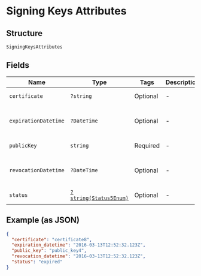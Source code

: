 
# Signing Keys Attributes

## Structure

`SigningKeysAttributes`

## Fields

| Name | Type | Tags | Description | Getter | Setter |
|  --- | --- | --- | --- | --- | --- |
| `certificate` | `?string` | Optional | - | getCertificate(): ?string | setCertificate(?string certificate): void |
| `expirationDatetime` | `?DateTime` | Optional | - | getExpirationDatetime(): ?\DateTime | setExpirationDatetime(?\DateTime expirationDatetime): void |
| `publicKey` | `string` | Required | - | getPublicKey(): string | setPublicKey(string publicKey): void |
| `revocationDatetime` | `?DateTime` | Optional | - | getRevocationDatetime(): ?\DateTime | setRevocationDatetime(?\DateTime revocationDatetime): void |
| `status` | [`?string(Status5Enum)`](../../doc/models/status-5-enum.md) | Optional | - | getStatus(): ?string | setStatus(?string status): void |

## Example (as JSON)

```json
{
  "certificate": "certificate8",
  "expiration_datetime": "2016-03-13T12:52:32.123Z",
  "public_key": "public_key4",
  "revocation_datetime": "2016-03-13T12:52:32.123Z",
  "status": "expired"
}
```

